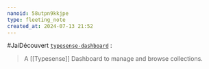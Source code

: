 ```yaml
---
nanoid: 58utpn9kkjpe
type: fleeting_note
created_at: 2024-07-13 21:52
---
```

#JaiDécouvert [`typesense-dashboard`](https://github.com/bfritscher/typesense-dashboard) :

>  A [[Typesense]] Dashboard to manage and browse collections. 
